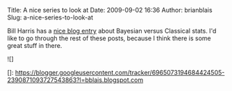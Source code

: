 Title: A nice series to look at
Date: 2009-09-02 16:36
Author: brianblais
Slug: a-nice-series-to-look-at

Bill Harris has a [nice blog entry][] about Bayesian versus Classical
stats. I'd like to go through the rest of these posts, because I think
there is some great stuff in there.

<div class="blogger-post-footer">
![]

</div>

  [nice blog entry]: http://facilitatedsystems.com/weblog/2009/06/making-more-sense-with-numbers-part-8.html
  []: https://blogger.googleusercontent.com/tracker/6965073194684424505-2390871093727543863?l=bblais.blogspot.com
